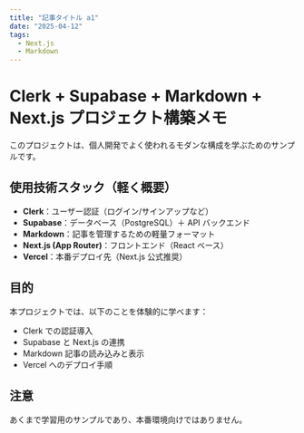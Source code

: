 ```yaml
---
title: "記事タイトル a1"
date: "2025-04-12"
tags:
  - Next.js
  - Markdown
---
```


# Clerk + Supabase + Markdown + Next.js プロジェクト構築メモ

このプロジェクトは、個人開発でよく使われるモダンな構成を学ぶためのサンプルです。

## 使用技術スタック（軽く概要）

- **Clerk**：ユーザー認証（ログイン/サインアップなど）
- **Supabase**：データベース（PostgreSQL）＋ API バックエンド
- **Markdown**：記事を管理するための軽量フォーマット
- **Next.js (App Router)**：フロントエンド（React ベース）
- **Vercel**：本番デプロイ先（Next.js 公式推奨）

## 目的

本プロジェクトでは、以下のことを体験的に学べます：

- Clerk での認証導入
- Supabase と Next.js の連携
- Markdown 記事の読み込みと表示
- Vercel へのデプロイ手順

## 注意

あくまで学習用のサンプルであり、本番環境向けではありません。
